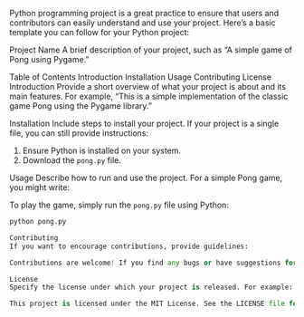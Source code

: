 Python programming project is a great practice to ensure that users and contributors can easily understand and use your project. Here’s a basic template you can follow for your Python project:

Project Name
A brief description of your project, such as “A simple game of Pong using Pygame.”

Table of Contents
Introduction
Installation
Usage
Contributing
License
Introduction
Provide a short overview of what your project is about and its main features. For example, “This is a simple implementation of the classic game Pong using the Pygame library.”

Installation
Include steps to install your project. If your project is a single file, you can still provide instructions:

1. Ensure Python is installed on your system.
2. Download the `pong.py` file.

Usage
Describe how to run and use the project. For a simple Pong game, you might write:

To play the game, simply run the `pong.py` file using Python:
```python
python pong.py

Contributing
If you want to encourage contributions, provide guidelines:

Contributions are welcome! If you find any bugs or have suggestions for improvements, please open an issue or submit a pull request.

License
Specify the license under which your project is released. For example:

This project is licensed under the MIT License. See the LICENSE file for details.

